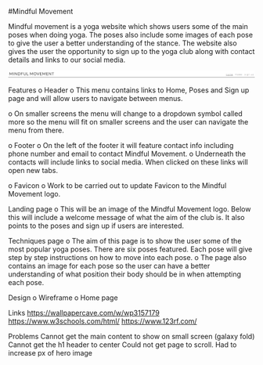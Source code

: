 #Mindful Movement

Mindful movement is a yoga website which shows users some of the main poses when doing yoga. The poses also include some images of each pose to give the user a better understanding of the stance. The website also gives the user the opportunity to sign up to the yoga club along with contact details and links to our social media.

![Mock](doc_images/readme_images/Header-menu.PNG)

Features
o	Header
o	This menu contains links to Home, Poses and Sign up page and will allow users to navigate between menus.

o	On smaller screens the menu will change to a dropdown symbol called more so the menu will fit on smaller screens and the user can navigate the menu from there.

o	Footer
o	On the left of the footer it will feature contact info including phone number and email to contact Mindful Movement.
o	Underneath the contacts will include links to social media. When clicked on these links will open new tabs.

o	Favicon
o	Work to be carried out to update Favicon to the Mindful Movement logo.

Landing page
o	This will be an image of the Mindful Movement logo. Below this will include a welcome message of what the aim of the club is. It also points to the poses and sign up if users are interested.

Techniques page
o	The aim of this page is to show the user some of the most popular yoga poses. There are six poses featured. Each pose will give step by step instructions on how to move into each pose.
o	The page also contains an image for each pose so the user can have a better understanding of what position their body should be in when attempting each pose.

Design
o	Wireframe
o	Home page

Links
<https://wallpapercave.com/w/wp3157179>
<https://www.w3schools.com/html/>
<https://www.123rf.com/>

Problems
Cannot get the main content to show on small screen (galaxy fold)
Cannot get the h1 header to center
Could not get page to scroll. Had to increase px of hero image
